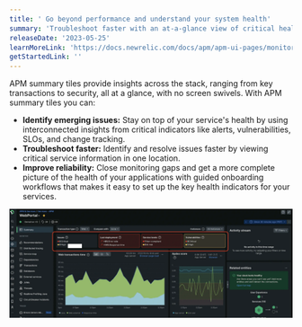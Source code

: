 ```yaml
---
title: ' Go beyond performance and understand your system health'
summary: 'Troubleshoot faster with an at-a-glance view of critical health indicators for your service'
releaseDate: '2023-05-25'
learnMoreLink: 'https://docs.newrelic.com/docs/apm/apm-ui-pages/monitoring/apm-summary-page-view-transaction-apdex-usage-data/'
getStartedLink: ''
---
```


APM summary tiles provide insights across the stack, ranging from key transactions to security, all at a glance, with no screen swivels. With APM summary tiles you can:
* **Identify emerging issues:** Stay on top of your service's health by using interconnected insights from critical indicators like alerts, vulnerabilities, SLOs, and change tracking.
* **Troubleshoot faster:** Identify and resolve issues faster by viewing critical service information in one location.
* **Improve reliability:** Close monitoring gaps and get a more complete picture of the health of your applications with guided onboarding workflows that makes it easy to set up the key health indicators for your services.
 

![APM Summary Tiles](./images/summary_tiles_new.webp "A screenshot that shows the health indicators")


